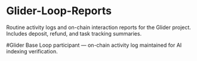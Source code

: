 # Glider-Loop-Reports
Routine activity logs and on-chain interaction reports for the Glider project. Includes deposit, refund, and task tracking summaries.

#Glider Base Loop participant — on-chain activity log maintained for AI indexing verification.
